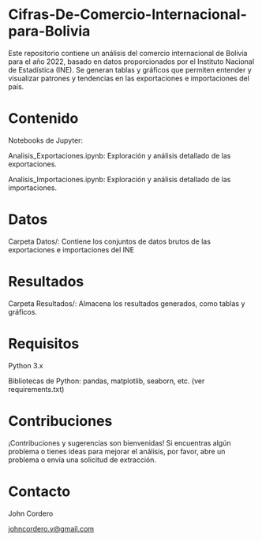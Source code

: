 # Cifras-De-Comercio-Internacional-para-Bolivia
Este repositorio contiene un análisis del comercio internacional de Bolivia para el año 2022, basado en datos proporcionados por el Instituto Nacional de Estadística (INE). Se generan tablas y gráficos que permiten entender y visualizar patrones y tendencias en las exportaciones e importaciones del país.

# Contenido
Notebooks de Jupyter:

Analisis_Exportaciones.ipynb: Exploración y análisis detallado de las exportaciones.

Analisis_Importaciones.ipynb: Exploración y análisis detallado de las importaciones.

# Datos
Carpeta Datos/: Contiene los conjuntos de datos brutos de las exportaciones e importaciones del INE

# Resultados
Carpeta Resultados/: Almacena los resultados generados, como tablas y gráficos.

# Requisitos
Python 3.x

Bibliotecas de Python: pandas, matplotlib, seaborn, etc. (ver requirements.txt)

# Contribuciones
¡Contribuciones y sugerencias son bienvenidas! Si encuentras algún problema o tienes ideas para mejorar el análisis, por favor, abre un problema o envía una solicitud de extracción.

# Contacto
John Cordero

johncordero.v@gmail.com
